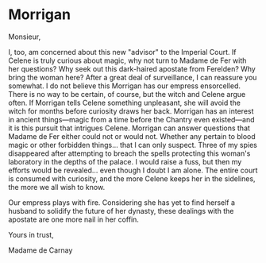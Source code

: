 <h1 class="title-sm">Morrigan</h1>
<p>Monsieur,</p>

<p>I, too, am concerned about this new "advisor" to the Imperial Court. If Celene is truly curious about magic, why not turn to Madame de Fer with her questions? Why seek out this dark-haired apostate from Ferelden? Why bring the woman here? After a great deal of surveillance, I can reassure you somewhat. I do not believe this Morrigan has our empress ensorcelled. There is no way to be certain, of course, but the witch and Celene argue often. If Morrigan tells Celene something unpleasant, she will avoid the witch for months before curiosity draws her back. Morrigan has an interest in ancient things—magic from a time before the Chantry even existed—and it is this pursuit that intrigues Celene. Morrigan can answer questions that Madame de Fer either could not or would not. Whether any pertain to blood magic or other forbidden things... that I can only suspect. Three of my spies disappeared after attempting to breach the spells protecting this woman's laboratory in the depths of the palace. I would raise a fuss, but then my efforts would be revealed... even though I doubt I am alone. The entire court is consumed with curiosity, and the more Celene keeps her in the sidelines, the more we all wish to know.</p>

<p>Our empress plays with fire. Considering she has yet to find herself a husband to solidify the future of her dynasty, these dealings with the apostate are one more nail in her coffin.</p>

<p>Yours in trust,</p>

<p>Madame de Carnay</p>

